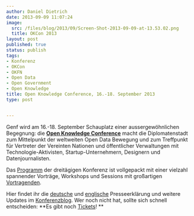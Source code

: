 ```yaml
---
author: Daniel Dietrich
date: 2013-09-09 11:07:24
image:
  src: /files/blog/2013/09/Screen-Shot-2013-09-09-at-13.53.02.png
  title: OKCon 2013
layout: post
published: true
status: publish
tags:
- Konferenz
- OKCon
- OKFN
- Open Data
- Open Government
- Open Knowledge
title: Open Knowledge Conference, 16.-18. September 2013
type: post


---
```


Genf wird am 16.-18. September Schauplatz einer aussergewöhnlichen Begegnung: die **[Open Knowledge Conference](http://okcon.org/)** macht die Diplomatenstadt zum Mittelpunkt der weltweiten Open Data Bewegung und zum Treffpunkt für Vertreter der Vereinten Nationen und öffentlicher Verwaltungen mit Technologie-Aktivisten, Startup-Unternehmern, Designern und Datenjournalisten.

Das [Programm](http://okcon.org/schedule/) der dreitägigen Konferenz ist vollgepackt mit einer vielzahl spannender Vorträge, Workshops und Sessions mit großartigen [Vortragenden](http://okcon.org/main-speakers/).

Hier findet ihr die [deutsche](http://okfn.org/press-releases/transparenzschub-fur-schweiz-und-uno/) und [englische](http://okfn.org/press-releases/geneva-to-host-the-united-nations-of-open/) Presseerklärung und weitere Updates im [Konferenzblog](http://okcon.org/blog/). Wer noch nicht hat, sollte sich schnell entscheiden: **Es gibt noch [Tickets](http://okcon.org/tickets/)! **

 